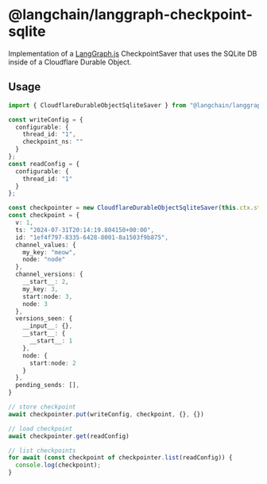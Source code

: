 # @langchain/langgraph-checkpoint-sqlite

Implementation of a [LangGraph.js](https://github.com/langchain-ai/langgraphjs) CheckpointSaver that uses the SQLite DB inside of a Cloudflare Durable Object.

## Usage

```ts
import { CloudflareDurableObjectSqliteSaver } from "@langchain/langgraph-checkpoint-cloudflare-sqlite";

const writeConfig = {
  configurable: {
    thread_id: "1",
    checkpoint_ns: ""
  }
};
const readConfig = {
  configurable: {
    thread_id: "1"
  }
};

const checkpointer = new CloudflareDurableObjectSqliteSaver(this.ctx.storage.sql);
const checkpoint = {
  v: 1,
  ts: "2024-07-31T20:14:19.804150+00:00",
  id: "1ef4f797-8335-6428-8001-8a1503f9b875",
  channel_values: {
    my_key: "meow",
    node: "node"
  },
  channel_versions: {
    __start__: 2,
    my_key: 3,
    start:node: 3,
    node: 3
  },
  versions_seen: {
    __input__: {},
    __start__: {
      __start__: 1
    },
    node: {
      start:node: 2
    }
  },
  pending_sends: [],
}

// store checkpoint
await checkpointer.put(writeConfig, checkpoint, {}, {})

// load checkpoint
await checkpointer.get(readConfig)

// list checkpoints
for await (const checkpoint of checkpointer.list(readConfig)) {
  console.log(checkpoint);
}
```
